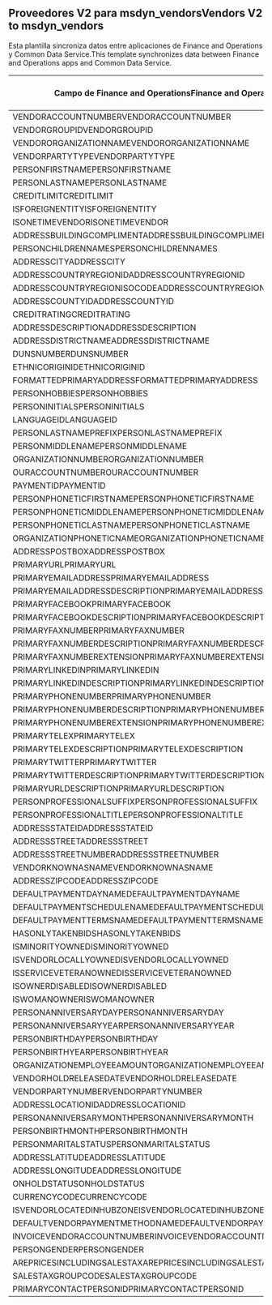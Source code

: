 ## <a name="vendors-v2-to-msdyn_vendors"></a><span data-ttu-id="569fe-101">Proveedores V2 para msdyn_vendors</span><span class="sxs-lookup"><span data-stu-id="569fe-101">Vendors V2 to msdyn_vendors</span></span>

<span data-ttu-id="569fe-102">Esta plantilla sincroniza datos entre aplicaciones de Finance and Operations y Common Data Service.</span><span class="sxs-lookup"><span data-stu-id="569fe-102">This template synchronizes data between Finance and Operations apps and Common Data Service.</span></span>

<span data-ttu-id="569fe-103">Campo de Finance and Operations</span><span class="sxs-lookup"><span data-stu-id="569fe-103">Finance and Operations field</span></span> | <span data-ttu-id="569fe-104">Tipo de asignación</span><span class="sxs-lookup"><span data-stu-id="569fe-104">Map type</span></span> | <span data-ttu-id="569fe-105">Otro campo de Dynamics 365</span><span class="sxs-lookup"><span data-stu-id="569fe-105">Other Dynamics 365 field</span></span> | <span data-ttu-id="569fe-106">Valor predeterminado</span><span class="sxs-lookup"><span data-stu-id="569fe-106">Default value</span></span>
---|---|---|---
<span data-ttu-id="569fe-107">VENDORACCOUNTNUMBER</span><span class="sxs-lookup"><span data-stu-id="569fe-107">VENDORACCOUNTNUMBER</span></span> | = | <span data-ttu-id="569fe-108">msdyn_vendoraccountnumber</span><span class="sxs-lookup"><span data-stu-id="569fe-108">msdyn_vendoraccountnumber</span></span> | 
<span data-ttu-id="569fe-109">VENDORGROUPID</span><span class="sxs-lookup"><span data-stu-id="569fe-109">VENDORGROUPID</span></span> | = | <span data-ttu-id="569fe-110">msdyn_vendorgroupid.msdyn_vendorgroup</span><span class="sxs-lookup"><span data-stu-id="569fe-110">msdyn_vendorgroupid.msdyn_vendorgroup</span></span> | 
<span data-ttu-id="569fe-111">VENDORORGANIZATIONNAME</span><span class="sxs-lookup"><span data-stu-id="569fe-111">VENDORORGANIZATIONNAME</span></span> | = | <span data-ttu-id="569fe-112">msdyn_name</span><span class="sxs-lookup"><span data-stu-id="569fe-112">msdyn_name</span></span> | 
<span data-ttu-id="569fe-113">VENDORPARTYTYPE</span><span class="sxs-lookup"><span data-stu-id="569fe-113">VENDORPARTYTYPE</span></span> | >< | <span data-ttu-id="569fe-114">msdyn_isperson</span><span class="sxs-lookup"><span data-stu-id="569fe-114">msdyn_isperson</span></span> | 
<span data-ttu-id="569fe-115">PERSONFIRSTNAME</span><span class="sxs-lookup"><span data-stu-id="569fe-115">PERSONFIRSTNAME</span></span> | = | <span data-ttu-id="569fe-116">msdyn_firstname</span><span class="sxs-lookup"><span data-stu-id="569fe-116">msdyn_firstname</span></span> | 
<span data-ttu-id="569fe-117">PERSONLASTNAME</span><span class="sxs-lookup"><span data-stu-id="569fe-117">PERSONLASTNAME</span></span> | = | <span data-ttu-id="569fe-118">msdyn_lastname</span><span class="sxs-lookup"><span data-stu-id="569fe-118">msdyn_lastname</span></span> | 
<span data-ttu-id="569fe-119">CREDITLIMIT</span><span class="sxs-lookup"><span data-stu-id="569fe-119">CREDITLIMIT</span></span> | = | <span data-ttu-id="569fe-120">msdyn_vendorcreditlimit</span><span class="sxs-lookup"><span data-stu-id="569fe-120">msdyn_vendorcreditlimit</span></span> | 
<span data-ttu-id="569fe-121">ISFOREIGNENTITY</span><span class="sxs-lookup"><span data-stu-id="569fe-121">ISFOREIGNENTITY</span></span> | >< | <span data-ttu-id="569fe-122">msdyn_isforeignentity</span><span class="sxs-lookup"><span data-stu-id="569fe-122">msdyn_isforeignentity</span></span> | 
<span data-ttu-id="569fe-123">ISONETIMEVENDOR</span><span class="sxs-lookup"><span data-stu-id="569fe-123">ISONETIMEVENDOR</span></span> | >< | <span data-ttu-id="569fe-124">msdyn_isonetimevendor</span><span class="sxs-lookup"><span data-stu-id="569fe-124">msdyn_isonetimevendor</span></span> | 
<span data-ttu-id="569fe-125">ADDRESSBUILDINGCOMPLIMENT</span><span class="sxs-lookup"><span data-stu-id="569fe-125">ADDRESSBUILDINGCOMPLIMENT</span></span> | = | <span data-ttu-id="569fe-126">msdyn_addressbuildingcompliment</span><span class="sxs-lookup"><span data-stu-id="569fe-126">msdyn_addressbuildingcompliment</span></span> | 
<span data-ttu-id="569fe-127">PERSONCHILDRENNAMES</span><span class="sxs-lookup"><span data-stu-id="569fe-127">PERSONCHILDRENNAMES</span></span> | = | <span data-ttu-id="569fe-128">msdyn_childrennames</span><span class="sxs-lookup"><span data-stu-id="569fe-128">msdyn_childrennames</span></span> | 
<span data-ttu-id="569fe-129">ADDRESSCITY</span><span class="sxs-lookup"><span data-stu-id="569fe-129">ADDRESSCITY</span></span> | = | <span data-ttu-id="569fe-130">msdyn_addresscity</span><span class="sxs-lookup"><span data-stu-id="569fe-130">msdyn_addresscity</span></span> | 
<span data-ttu-id="569fe-131">ADDRESSCOUNTRYREGIONID</span><span class="sxs-lookup"><span data-stu-id="569fe-131">ADDRESSCOUNTRYREGIONID</span></span> | = | <span data-ttu-id="569fe-132">msdyn_addresscountryregionid</span><span class="sxs-lookup"><span data-stu-id="569fe-132">msdyn_addresscountryregionid</span></span> | 
<span data-ttu-id="569fe-133">ADDRESSCOUNTRYREGIONISOCODE</span><span class="sxs-lookup"><span data-stu-id="569fe-133">ADDRESSCOUNTRYREGIONISOCODE</span></span> | = | <span data-ttu-id="569fe-134">msdyn_addresscountryregionisocode</span><span class="sxs-lookup"><span data-stu-id="569fe-134">msdyn_addresscountryregionisocode</span></span> | 
<span data-ttu-id="569fe-135">ADDRESSCOUNTYID</span><span class="sxs-lookup"><span data-stu-id="569fe-135">ADDRESSCOUNTYID</span></span> | = | <span data-ttu-id="569fe-136">msdyn_addresscountyid</span><span class="sxs-lookup"><span data-stu-id="569fe-136">msdyn_addresscountyid</span></span> | 
<span data-ttu-id="569fe-137">CREDITRATING</span><span class="sxs-lookup"><span data-stu-id="569fe-137">CREDITRATING</span></span> | = | <span data-ttu-id="569fe-138">msdyn_creditrating</span><span class="sxs-lookup"><span data-stu-id="569fe-138">msdyn_creditrating</span></span> | 
<span data-ttu-id="569fe-139">ADDRESSDESCRIPTION</span><span class="sxs-lookup"><span data-stu-id="569fe-139">ADDRESSDESCRIPTION</span></span> | = | <span data-ttu-id="569fe-140">msdyn_addressdescription</span><span class="sxs-lookup"><span data-stu-id="569fe-140">msdyn_addressdescription</span></span> | 
<span data-ttu-id="569fe-141">ADDRESSDISTRICTNAME</span><span class="sxs-lookup"><span data-stu-id="569fe-141">ADDRESSDISTRICTNAME</span></span> | = | <span data-ttu-id="569fe-142">msdyn_addressdistrictname</span><span class="sxs-lookup"><span data-stu-id="569fe-142">msdyn_addressdistrictname</span></span> | 
<span data-ttu-id="569fe-143">DUNSNUMBER</span><span class="sxs-lookup"><span data-stu-id="569fe-143">DUNSNUMBER</span></span> | = | <span data-ttu-id="569fe-144">msdyn_dunsnumber</span><span class="sxs-lookup"><span data-stu-id="569fe-144">msdyn_dunsnumber</span></span> | 
<span data-ttu-id="569fe-145">ETHNICORIGINID</span><span class="sxs-lookup"><span data-stu-id="569fe-145">ETHNICORIGINID</span></span> | = | <span data-ttu-id="569fe-146">msdyn_ethnicorigin</span><span class="sxs-lookup"><span data-stu-id="569fe-146">msdyn_ethnicorigin</span></span> | 
<span data-ttu-id="569fe-147">FORMATTEDPRIMARYADDRESS</span><span class="sxs-lookup"><span data-stu-id="569fe-147">FORMATTEDPRIMARYADDRESS</span></span> | = | <span data-ttu-id="569fe-148">msdyn_formattedprimaryaddress</span><span class="sxs-lookup"><span data-stu-id="569fe-148">msdyn_formattedprimaryaddress</span></span> | 
<span data-ttu-id="569fe-149">PERSONHOBBIES</span><span class="sxs-lookup"><span data-stu-id="569fe-149">PERSONHOBBIES</span></span> | = | <span data-ttu-id="569fe-150">msdyn_hobbies</span><span class="sxs-lookup"><span data-stu-id="569fe-150">msdyn_hobbies</span></span> | 
<span data-ttu-id="569fe-151">PERSONINITIALS</span><span class="sxs-lookup"><span data-stu-id="569fe-151">PERSONINITIALS</span></span> | = | <span data-ttu-id="569fe-152">msdyn_initials</span><span class="sxs-lookup"><span data-stu-id="569fe-152">msdyn_initials</span></span> | 
<span data-ttu-id="569fe-153">LANGUAGEID</span><span class="sxs-lookup"><span data-stu-id="569fe-153">LANGUAGEID</span></span> | >< | <span data-ttu-id="569fe-154">msdyn_language</span><span class="sxs-lookup"><span data-stu-id="569fe-154">msdyn_language</span></span> | 
<span data-ttu-id="569fe-155">PERSONLASTNAMEPREFIX</span><span class="sxs-lookup"><span data-stu-id="569fe-155">PERSONLASTNAMEPREFIX</span></span> | = | <span data-ttu-id="569fe-156">msdyn_lastnameprefix</span><span class="sxs-lookup"><span data-stu-id="569fe-156">msdyn_lastnameprefix</span></span> | 
<span data-ttu-id="569fe-157">PERSONMIDDLENAME</span><span class="sxs-lookup"><span data-stu-id="569fe-157">PERSONMIDDLENAME</span></span> | = | <span data-ttu-id="569fe-158">msdyn_middlename</span><span class="sxs-lookup"><span data-stu-id="569fe-158">msdyn_middlename</span></span> | 
<span data-ttu-id="569fe-159">ORGANIZATIONNUMBER</span><span class="sxs-lookup"><span data-stu-id="569fe-159">ORGANIZATIONNUMBER</span></span> | = | <span data-ttu-id="569fe-160">msdyn_organizationnumber</span><span class="sxs-lookup"><span data-stu-id="569fe-160">msdyn_organizationnumber</span></span> | 
<span data-ttu-id="569fe-161">OURACCOUNTNUMBER</span><span class="sxs-lookup"><span data-stu-id="569fe-161">OURACCOUNTNUMBER</span></span> | = | <span data-ttu-id="569fe-162">msdyn_ourvendoraccountnumber</span><span class="sxs-lookup"><span data-stu-id="569fe-162">msdyn_ourvendoraccountnumber</span></span> | 
<span data-ttu-id="569fe-163">PAYMENTID</span><span class="sxs-lookup"><span data-stu-id="569fe-163">PAYMENTID</span></span> | = | <span data-ttu-id="569fe-164">msdyn_paymentid</span><span class="sxs-lookup"><span data-stu-id="569fe-164">msdyn_paymentid</span></span> | 
<span data-ttu-id="569fe-165">PERSONPHONETICFIRSTNAME</span><span class="sxs-lookup"><span data-stu-id="569fe-165">PERSONPHONETICFIRSTNAME</span></span> | = | <span data-ttu-id="569fe-166">msdyn_phoneticfirstname</span><span class="sxs-lookup"><span data-stu-id="569fe-166">msdyn_phoneticfirstname</span></span> | 
<span data-ttu-id="569fe-167">PERSONPHONETICMIDDLENAME</span><span class="sxs-lookup"><span data-stu-id="569fe-167">PERSONPHONETICMIDDLENAME</span></span> | = | <span data-ttu-id="569fe-168">msdyn_phoneticmiddlename</span><span class="sxs-lookup"><span data-stu-id="569fe-168">msdyn_phoneticmiddlename</span></span> | 
<span data-ttu-id="569fe-169">PERSONPHONETICLASTNAME</span><span class="sxs-lookup"><span data-stu-id="569fe-169">PERSONPHONETICLASTNAME</span></span> | = | <span data-ttu-id="569fe-170">msdyn_phoneticlastname</span><span class="sxs-lookup"><span data-stu-id="569fe-170">msdyn_phoneticlastname</span></span> | 
<span data-ttu-id="569fe-171">ORGANIZATIONPHONETICNAME</span><span class="sxs-lookup"><span data-stu-id="569fe-171">ORGANIZATIONPHONETICNAME</span></span> | = | <span data-ttu-id="569fe-172">msdyn_organizationphoneticname</span><span class="sxs-lookup"><span data-stu-id="569fe-172">msdyn_organizationphoneticname</span></span> | 
<span data-ttu-id="569fe-173">ADDRESSPOSTBOX</span><span class="sxs-lookup"><span data-stu-id="569fe-173">ADDRESSPOSTBOX</span></span> | = | <span data-ttu-id="569fe-174">msdyn_addresspostbox</span><span class="sxs-lookup"><span data-stu-id="569fe-174">msdyn_addresspostbox</span></span> | 
<span data-ttu-id="569fe-175">PRIMARYURL</span><span class="sxs-lookup"><span data-stu-id="569fe-175">PRIMARYURL</span></span> | = | <span data-ttu-id="569fe-176">msdyn_primarycontacturl</span><span class="sxs-lookup"><span data-stu-id="569fe-176">msdyn_primarycontacturl</span></span> | 
<span data-ttu-id="569fe-177">PRIMARYEMAILADDRESS</span><span class="sxs-lookup"><span data-stu-id="569fe-177">PRIMARYEMAILADDRESS</span></span> | = | <span data-ttu-id="569fe-178">msdyn_primaryemailaddress</span><span class="sxs-lookup"><span data-stu-id="569fe-178">msdyn_primaryemailaddress</span></span> | 
<span data-ttu-id="569fe-179">PRIMARYEMAILADDRESSDESCRIPTION</span><span class="sxs-lookup"><span data-stu-id="569fe-179">PRIMARYEMAILADDRESSDESCRIPTION</span></span> | = | <span data-ttu-id="569fe-180">msdyn_primaryemailaddressdescription</span><span class="sxs-lookup"><span data-stu-id="569fe-180">msdyn_primaryemailaddressdescription</span></span> | 
<span data-ttu-id="569fe-181">PRIMARYFACEBOOK</span><span class="sxs-lookup"><span data-stu-id="569fe-181">PRIMARYFACEBOOK</span></span> | = | <span data-ttu-id="569fe-182">msdyn_primaryfacebook</span><span class="sxs-lookup"><span data-stu-id="569fe-182">msdyn_primaryfacebook</span></span> | 
<span data-ttu-id="569fe-183">PRIMARYFACEBOOKDESCRIPTION</span><span class="sxs-lookup"><span data-stu-id="569fe-183">PRIMARYFACEBOOKDESCRIPTION</span></span> | = | <span data-ttu-id="569fe-184">msdyn_primaryfacebookdescription</span><span class="sxs-lookup"><span data-stu-id="569fe-184">msdyn_primaryfacebookdescription</span></span> | 
<span data-ttu-id="569fe-185">PRIMARYFAXNUMBER</span><span class="sxs-lookup"><span data-stu-id="569fe-185">PRIMARYFAXNUMBER</span></span> | = | <span data-ttu-id="569fe-186">msdyn_primaryfaxnumber</span><span class="sxs-lookup"><span data-stu-id="569fe-186">msdyn_primaryfaxnumber</span></span> | 
<span data-ttu-id="569fe-187">PRIMARYFAXNUMBERDESCRIPTION</span><span class="sxs-lookup"><span data-stu-id="569fe-187">PRIMARYFAXNUMBERDESCRIPTION</span></span> | = | <span data-ttu-id="569fe-188">msdyn_primaryfaxnumberdescription</span><span class="sxs-lookup"><span data-stu-id="569fe-188">msdyn_primaryfaxnumberdescription</span></span> | 
<span data-ttu-id="569fe-189">PRIMARYFAXNUMBEREXTENSION</span><span class="sxs-lookup"><span data-stu-id="569fe-189">PRIMARYFAXNUMBEREXTENSION</span></span> | = | <span data-ttu-id="569fe-190">msdyn_primaryfaxnumberextension</span><span class="sxs-lookup"><span data-stu-id="569fe-190">msdyn_primaryfaxnumberextension</span></span> | 
<span data-ttu-id="569fe-191">PRIMARYLINKEDIN</span><span class="sxs-lookup"><span data-stu-id="569fe-191">PRIMARYLINKEDIN</span></span> | = | <span data-ttu-id="569fe-192">msdyn_primarylinkedin</span><span class="sxs-lookup"><span data-stu-id="569fe-192">msdyn_primarylinkedin</span></span> | 
<span data-ttu-id="569fe-193">PRIMARYLINKEDINDESCRIPTION</span><span class="sxs-lookup"><span data-stu-id="569fe-193">PRIMARYLINKEDINDESCRIPTION</span></span> | = | <span data-ttu-id="569fe-194">msdyn_primarylinkedindescription</span><span class="sxs-lookup"><span data-stu-id="569fe-194">msdyn_primarylinkedindescription</span></span> | 
<span data-ttu-id="569fe-195">PRIMARYPHONENUMBER</span><span class="sxs-lookup"><span data-stu-id="569fe-195">PRIMARYPHONENUMBER</span></span> | = | <span data-ttu-id="569fe-196">msdyn_pimaryphonenumber</span><span class="sxs-lookup"><span data-stu-id="569fe-196">msdyn_pimaryphonenumber</span></span> | 
<span data-ttu-id="569fe-197">PRIMARYPHONENUMBERDESCRIPTION</span><span class="sxs-lookup"><span data-stu-id="569fe-197">PRIMARYPHONENUMBERDESCRIPTION</span></span> | = | <span data-ttu-id="569fe-198">msdyn_primaryphonenumberdescription</span><span class="sxs-lookup"><span data-stu-id="569fe-198">msdyn_primaryphonenumberdescription</span></span> | 
<span data-ttu-id="569fe-199">PRIMARYPHONENUMBEREXTENSION</span><span class="sxs-lookup"><span data-stu-id="569fe-199">PRIMARYPHONENUMBEREXTENSION</span></span> | = | <span data-ttu-id="569fe-200">msdyn_primaryphonenumberextension</span><span class="sxs-lookup"><span data-stu-id="569fe-200">msdyn_primaryphonenumberextension</span></span> | 
<span data-ttu-id="569fe-201">PRIMARYTELEX</span><span class="sxs-lookup"><span data-stu-id="569fe-201">PRIMARYTELEX</span></span> | = | <span data-ttu-id="569fe-202">msdyn_primarytelex</span><span class="sxs-lookup"><span data-stu-id="569fe-202">msdyn_primarytelex</span></span> | 
<span data-ttu-id="569fe-203">PRIMARYTELEXDESCRIPTION</span><span class="sxs-lookup"><span data-stu-id="569fe-203">PRIMARYTELEXDESCRIPTION</span></span> | = | <span data-ttu-id="569fe-204">msdyn_primarytelexdescription</span><span class="sxs-lookup"><span data-stu-id="569fe-204">msdyn_primarytelexdescription</span></span> | 
<span data-ttu-id="569fe-205">PRIMARYTWITTER</span><span class="sxs-lookup"><span data-stu-id="569fe-205">PRIMARYTWITTER</span></span> | = | <span data-ttu-id="569fe-206">msdyn_primarytwitter</span><span class="sxs-lookup"><span data-stu-id="569fe-206">msdyn_primarytwitter</span></span> | 
<span data-ttu-id="569fe-207">PRIMARYTWITTERDESCRIPTION</span><span class="sxs-lookup"><span data-stu-id="569fe-207">PRIMARYTWITTERDESCRIPTION</span></span> | = | <span data-ttu-id="569fe-208">msdyn_primarytwitterdescription</span><span class="sxs-lookup"><span data-stu-id="569fe-208">msdyn_primarytwitterdescription</span></span> | 
<span data-ttu-id="569fe-209">PRIMARYURLDESCRIPTION</span><span class="sxs-lookup"><span data-stu-id="569fe-209">PRIMARYURLDESCRIPTION</span></span> | = | <span data-ttu-id="569fe-210">msdyn_primaryurldescription</span><span class="sxs-lookup"><span data-stu-id="569fe-210">msdyn_primaryurldescription</span></span> | 
<span data-ttu-id="569fe-211">PERSONPROFESSIONALSUFFIX</span><span class="sxs-lookup"><span data-stu-id="569fe-211">PERSONPROFESSIONALSUFFIX</span></span> | = | <span data-ttu-id="569fe-212">msdyn_professionalsuffix</span><span class="sxs-lookup"><span data-stu-id="569fe-212">msdyn_professionalsuffix</span></span> | 
<span data-ttu-id="569fe-213">PERSONPROFESSIONALTITLE</span><span class="sxs-lookup"><span data-stu-id="569fe-213">PERSONPROFESSIONALTITLE</span></span> | = | <span data-ttu-id="569fe-214">msdyn_professionatitle</span><span class="sxs-lookup"><span data-stu-id="569fe-214">msdyn_professionatitle</span></span> | 
<span data-ttu-id="569fe-215">ADDRESSSTATEID</span><span class="sxs-lookup"><span data-stu-id="569fe-215">ADDRESSSTATEID</span></span> | = | <span data-ttu-id="569fe-216">msdyn_addressstateid</span><span class="sxs-lookup"><span data-stu-id="569fe-216">msdyn_addressstateid</span></span> | 
<span data-ttu-id="569fe-217">ADDRESSSTREET</span><span class="sxs-lookup"><span data-stu-id="569fe-217">ADDRESSSTREET</span></span> | = | <span data-ttu-id="569fe-218">msdyn_addressstreet</span><span class="sxs-lookup"><span data-stu-id="569fe-218">msdyn_addressstreet</span></span> | 
<span data-ttu-id="569fe-219">ADDRESSSTREETNUMBER</span><span class="sxs-lookup"><span data-stu-id="569fe-219">ADDRESSSTREETNUMBER</span></span> | = | <span data-ttu-id="569fe-220">msdyn_addressstreetnumber</span><span class="sxs-lookup"><span data-stu-id="569fe-220">msdyn_addressstreetnumber</span></span> | 
<span data-ttu-id="569fe-221">VENDORKNOWNASNAME</span><span class="sxs-lookup"><span data-stu-id="569fe-221">VENDORKNOWNASNAME</span></span> | = | <span data-ttu-id="569fe-222">msdyn_vendorknownasname</span><span class="sxs-lookup"><span data-stu-id="569fe-222">msdyn_vendorknownasname</span></span> | 
<span data-ttu-id="569fe-223">ADDRESSZIPCODE</span><span class="sxs-lookup"><span data-stu-id="569fe-223">ADDRESSZIPCODE</span></span> | = | <span data-ttu-id="569fe-224">msdyn_addresszipcode</span><span class="sxs-lookup"><span data-stu-id="569fe-224">msdyn_addresszipcode</span></span> | 
<span data-ttu-id="569fe-225">DEFAULTPAYMENTDAYNAME</span><span class="sxs-lookup"><span data-stu-id="569fe-225">DEFAULTPAYMENTDAYNAME</span></span> | = | <span data-ttu-id="569fe-226">msdyn_defaultpaymentdayname.msdyn_name</span><span class="sxs-lookup"><span data-stu-id="569fe-226">msdyn_defaultpaymentdayname.msdyn_name</span></span> | 
<span data-ttu-id="569fe-227">DEFAULTPAYMENTSCHEDULENAME</span><span class="sxs-lookup"><span data-stu-id="569fe-227">DEFAULTPAYMENTSCHEDULENAME</span></span> | = | <span data-ttu-id="569fe-228">msdyn_paymentschedule.msdyn_name</span><span class="sxs-lookup"><span data-stu-id="569fe-228">msdyn_paymentschedule.msdyn_name</span></span> | 
<span data-ttu-id="569fe-229">DEFAULTPAYMENTTERMSNAME</span><span class="sxs-lookup"><span data-stu-id="569fe-229">DEFAULTPAYMENTTERMSNAME</span></span> | = | <span data-ttu-id="569fe-230">msdyn_paymentterms.msdyn_name</span><span class="sxs-lookup"><span data-stu-id="569fe-230">msdyn_paymentterms.msdyn_name</span></span> | 
<span data-ttu-id="569fe-231">HASONLYTAKENBIDS</span><span class="sxs-lookup"><span data-stu-id="569fe-231">HASONLYTAKENBIDS</span></span> | >< | <span data-ttu-id="569fe-232">msdyn_hasonlytakenbids</span><span class="sxs-lookup"><span data-stu-id="569fe-232">msdyn_hasonlytakenbids</span></span> | 
<span data-ttu-id="569fe-233">ISMINORITYOWNED</span><span class="sxs-lookup"><span data-stu-id="569fe-233">ISMINORITYOWNED</span></span> | >< | <span data-ttu-id="569fe-234">msdyn_isminorityowned</span><span class="sxs-lookup"><span data-stu-id="569fe-234">msdyn_isminorityowned</span></span> | 
<span data-ttu-id="569fe-235">ISVENDORLOCALLYOWNED</span><span class="sxs-lookup"><span data-stu-id="569fe-235">ISVENDORLOCALLYOWNED</span></span> | >< | <span data-ttu-id="569fe-236">msdyn_isvendorlocallyowned</span><span class="sxs-lookup"><span data-stu-id="569fe-236">msdyn_isvendorlocallyowned</span></span> | 
<span data-ttu-id="569fe-237">ISSERVICEVETERANOWNED</span><span class="sxs-lookup"><span data-stu-id="569fe-237">ISSERVICEVETERANOWNED</span></span> | >< | <span data-ttu-id="569fe-238">msdyn_isserviceveteranowned</span><span class="sxs-lookup"><span data-stu-id="569fe-238">msdyn_isserviceveteranowned</span></span> | 
<span data-ttu-id="569fe-239">ISOWNERDISABLED</span><span class="sxs-lookup"><span data-stu-id="569fe-239">ISOWNERDISABLED</span></span> | >< | <span data-ttu-id="569fe-240">msdyn_ownerisdisabled</span><span class="sxs-lookup"><span data-stu-id="569fe-240">msdyn_ownerisdisabled</span></span> | 
<span data-ttu-id="569fe-241">ISWOMANOWNER</span><span class="sxs-lookup"><span data-stu-id="569fe-241">ISWOMANOWNER</span></span> | >< | <span data-ttu-id="569fe-242">msdyn_womanowner</span><span class="sxs-lookup"><span data-stu-id="569fe-242">msdyn_womanowner</span></span> | 
<span data-ttu-id="569fe-243">PERSONANNIVERSARYDAY</span><span class="sxs-lookup"><span data-stu-id="569fe-243">PERSONANNIVERSARYDAY</span></span> | = | <span data-ttu-id="569fe-244">msdyn_personanniversaryday</span><span class="sxs-lookup"><span data-stu-id="569fe-244">msdyn_personanniversaryday</span></span> | 
<span data-ttu-id="569fe-245">PERSONANNIVERSARYYEAR</span><span class="sxs-lookup"><span data-stu-id="569fe-245">PERSONANNIVERSARYYEAR</span></span> | = | <span data-ttu-id="569fe-246">msdyn_anniversaryyear</span><span class="sxs-lookup"><span data-stu-id="569fe-246">msdyn_anniversaryyear</span></span> | 
<span data-ttu-id="569fe-247">PERSONBIRTHDAY</span><span class="sxs-lookup"><span data-stu-id="569fe-247">PERSONBIRTHDAY</span></span> | = | <span data-ttu-id="569fe-248">msdyn_birthday</span><span class="sxs-lookup"><span data-stu-id="569fe-248">msdyn_birthday</span></span> | 
<span data-ttu-id="569fe-249">PERSONBIRTHYEAR</span><span class="sxs-lookup"><span data-stu-id="569fe-249">PERSONBIRTHYEAR</span></span> | = | <span data-ttu-id="569fe-250">msdyn_birthyear</span><span class="sxs-lookup"><span data-stu-id="569fe-250">msdyn_birthyear</span></span> | 
<span data-ttu-id="569fe-251">ORGANIZATIONEMPLOYEEAMOUNT</span><span class="sxs-lookup"><span data-stu-id="569fe-251">ORGANIZATIONEMPLOYEEAMOUNT</span></span> | = | <span data-ttu-id="569fe-252">msdyn_numberofemployees</span><span class="sxs-lookup"><span data-stu-id="569fe-252">msdyn_numberofemployees</span></span> | 
<span data-ttu-id="569fe-253">VENDORHOLDRELEASEDATE</span><span class="sxs-lookup"><span data-stu-id="569fe-253">VENDORHOLDRELEASEDATE</span></span> | = | <span data-ttu-id="569fe-254">msdyn_vendoronholdreleasedate</span><span class="sxs-lookup"><span data-stu-id="569fe-254">msdyn_vendoronholdreleasedate</span></span> | 
<span data-ttu-id="569fe-255">VENDORPARTYNUMBER</span><span class="sxs-lookup"><span data-stu-id="569fe-255">VENDORPARTYNUMBER</span></span> | = | <span data-ttu-id="569fe-256">msdyn_vendorpartynumber</span><span class="sxs-lookup"><span data-stu-id="569fe-256">msdyn_vendorpartynumber</span></span> | 
<span data-ttu-id="569fe-257">ADDRESSLOCATIONID</span><span class="sxs-lookup"><span data-stu-id="569fe-257">ADDRESSLOCATIONID</span></span> | = | <span data-ttu-id="569fe-258">msdyn_addresslocationid</span><span class="sxs-lookup"><span data-stu-id="569fe-258">msdyn_addresslocationid</span></span> | 
<span data-ttu-id="569fe-259">PERSONANNIVERSARYMONTH</span><span class="sxs-lookup"><span data-stu-id="569fe-259">PERSONANNIVERSARYMONTH</span></span> | = | <span data-ttu-id="569fe-260">msdyn_vendorpersonanniversarymonth</span><span class="sxs-lookup"><span data-stu-id="569fe-260">msdyn_vendorpersonanniversarymonth</span></span> | 
<span data-ttu-id="569fe-261">PERSONBIRTHMONTH</span><span class="sxs-lookup"><span data-stu-id="569fe-261">PERSONBIRTHMONTH</span></span> | = | <span data-ttu-id="569fe-262">msdyn_vendorpersonbirthmonth</span><span class="sxs-lookup"><span data-stu-id="569fe-262">msdyn_vendorpersonbirthmonth</span></span> | 
<span data-ttu-id="569fe-263">PERSONMARITALSTATUS</span><span class="sxs-lookup"><span data-stu-id="569fe-263">PERSONMARITALSTATUS</span></span> | >< | <span data-ttu-id="569fe-264">msdyn_maritalstatus</span><span class="sxs-lookup"><span data-stu-id="569fe-264">msdyn_maritalstatus</span></span> | 
<span data-ttu-id="569fe-265">ADDRESSLATITUDE</span><span class="sxs-lookup"><span data-stu-id="569fe-265">ADDRESSLATITUDE</span></span> | >> | <span data-ttu-id="569fe-266">msdyn_addresslatitude</span><span class="sxs-lookup"><span data-stu-id="569fe-266">msdyn_addresslatitude</span></span> | 
<span data-ttu-id="569fe-267">ADDRESSLONGITUDE</span><span class="sxs-lookup"><span data-stu-id="569fe-267">ADDRESSLONGITUDE</span></span> | >> | <span data-ttu-id="569fe-268">msdyn_addresslongitude</span><span class="sxs-lookup"><span data-stu-id="569fe-268">msdyn_addresslongitude</span></span> | 
<span data-ttu-id="569fe-269">ONHOLDSTATUS</span><span class="sxs-lookup"><span data-stu-id="569fe-269">ONHOLDSTATUS</span></span> | >< | <span data-ttu-id="569fe-270">msdyn_onholdstatus</span><span class="sxs-lookup"><span data-stu-id="569fe-270">msdyn_onholdstatus</span></span> | 
<span data-ttu-id="569fe-271">CURRENCYCODE</span><span class="sxs-lookup"><span data-stu-id="569fe-271">CURRENCYCODE</span></span> | = | <span data-ttu-id="569fe-272">msdyn_currencycode.isocurrencycode</span><span class="sxs-lookup"><span data-stu-id="569fe-272">msdyn_currencycode.isocurrencycode</span></span> | 
<span data-ttu-id="569fe-273">ISVENDORLOCATEDINHUBZONE</span><span class="sxs-lookup"><span data-stu-id="569fe-273">ISVENDORLOCATEDINHUBZONE</span></span> | >< | <span data-ttu-id="569fe-274">msdyn_isvendorlocatedinhubzone</span><span class="sxs-lookup"><span data-stu-id="569fe-274">msdyn_isvendorlocatedinhubzone</span></span> | 
<span data-ttu-id="569fe-275">DEFAULTVENDORPAYMENTMETHODNAME</span><span class="sxs-lookup"><span data-stu-id="569fe-275">DEFAULTVENDORPAYMENTMETHODNAME</span></span> | = | <span data-ttu-id="569fe-276">msdyn_vendorpaymentmethod.msdyn_name</span><span class="sxs-lookup"><span data-stu-id="569fe-276">msdyn_vendorpaymentmethod.msdyn_name</span></span> | 
<span data-ttu-id="569fe-277">INVOICEVENDORACCOUNTNUMBER</span><span class="sxs-lookup"><span data-stu-id="569fe-277">INVOICEVENDORACCOUNTNUMBER</span></span> | = | <span data-ttu-id="569fe-278">msdyn_invoicevendoraccountnumber.msdyn_vendoraccountnumber</span><span class="sxs-lookup"><span data-stu-id="569fe-278">msdyn_invoicevendoraccountnumber.msdyn_vendoraccountnumber</span></span> | 
<span data-ttu-id="569fe-279">PERSONGENDER</span><span class="sxs-lookup"><span data-stu-id="569fe-279">PERSONGENDER</span></span> | >< | <span data-ttu-id="569fe-280">msdyn_gender</span><span class="sxs-lookup"><span data-stu-id="569fe-280">msdyn_gender</span></span> | 
<span data-ttu-id="569fe-281">AREPRICESINCLUDINGSALESTAX</span><span class="sxs-lookup"><span data-stu-id="569fe-281">AREPRICESINCLUDINGSALESTAX</span></span> | >< | <span data-ttu-id="569fe-282">msdyn_priceincludessalestax</span><span class="sxs-lookup"><span data-stu-id="569fe-282">msdyn_priceincludessalestax</span></span> | 
<span data-ttu-id="569fe-283">SALESTAXGROUPCODE</span><span class="sxs-lookup"><span data-stu-id="569fe-283">SALESTAXGROUPCODE</span></span> | = | <span data-ttu-id="569fe-284">msdyn_taxgroup.msdyn_name</span><span class="sxs-lookup"><span data-stu-id="569fe-284">msdyn_taxgroup.msdyn_name</span></span> | 
<span data-ttu-id="569fe-285">PRIMARYCONTACTPERSONID</span><span class="sxs-lookup"><span data-stu-id="569fe-285">PRIMARYCONTACTPERSONID</span></span> | = | <span data-ttu-id="569fe-286">msdyn_vendorprimarycontactperson.msdyn_contactpersonid</span><span class="sxs-lookup"><span data-stu-id="569fe-286">msdyn_vendorprimarycontactperson.msdyn_contactpersonid</span></span> | 
